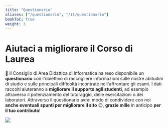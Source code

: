 ```yaml
---
title: "Questionario"
aliases: ["/questionario", "/it/questionario"]
bookToC: true
weight: 3
---
```


# Aiutaci a migliorare il Corso di Laurea

📝 Il Consiglio di Area Didattica di Informatica ha reso disponibile un **questionario** con l'obiettivo di raccogliere informazioni
sulle nostre abitudini di studio e sulle principali difficoltà incontrate nell'affrontare gli esami. I dati raccolti aiuteranno
a **migliorare il supporto agli studenti**, ad esempio attraverso il potenziamento del tutoraggio, delle esercitazioni o dei laboratori. Attraverso il questionario avrai modo di condividere con noi **anche eventuali spunti per migliorare il sito** 😉, **grazie mille** in anticipo **per il tuo contributo**!

[![](https://img.shields.io/badge/-vai_al_questionario-673AB7?style=for-the-badge&logo=googleforms&logoColor=white&link=https://forms.gle/7jWbe8Uej1Y5FG24A)](https://forms.gle/7jWbe8Uej1Y5FG24A)